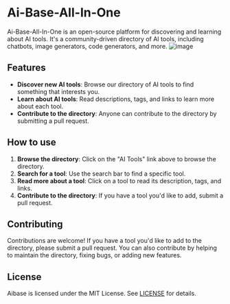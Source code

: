 # Ai-Base-All-In-One

Ai-Base-All-In-One is an open-source platform for discovering and learning about AI tools. It's a community-driven directory of AI tools, including chatbots, image generators, code generators, and more.
![image](https://github.com/user-attachments/assets/3a6333ef-6178-493c-a1e1-b7cf9ca91807)

## Features

* **Discover new AI tools**: Browse our directory of AI tools to find something that interests you.
* **Learn about AI tools**: Read descriptions, tags, and links to learn more about each tool.
* **Contribute to the directory**: Anyone can contribute to the directory by submitting a pull request.

## How to use

1. **Browse the directory**: Click on the "AI Tools" link above to browse the directory.
2. **Search for a tool**: Use the search bar to find a specific tool.
3. **Read more about a tool**: Click on a tool to read its description, tags, and links.
4. **Contribute to the directory**: If you have a tool you'd like to add, submit a pull request.

## Contributing

Contributions are welcome! If you have a tool you'd like to add to the directory, please submit a pull request. You can also contribute by helping to maintain the directory, fixing bugs, or adding new features.

## License

Aibase is licensed under the MIT License. See [LICENSE](LICENSE) for details.
